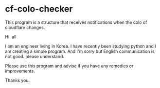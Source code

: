 # cf-colo-checker
This program is a structure that receives notifications when the colo of cloudflare changes.

Hi. all

I am an engineer living in Korea. I have recently been studying python 
and I am creating a simple program. And I'm sorry but English communication is not good. please understand.

Please use this program and advise if you have any remedies or improvements.

Thanks you.
